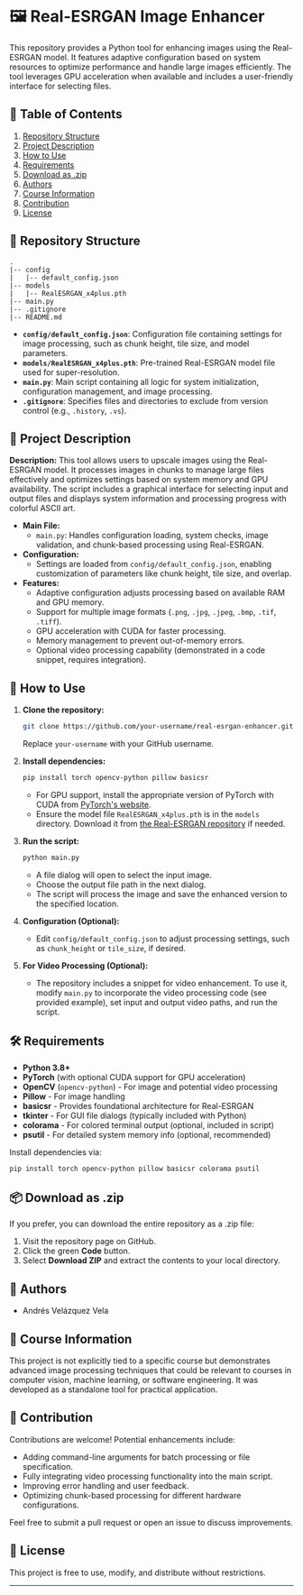 
# 🖼️ Real-ESRGAN Image Enhancer

This repository provides a Python tool for enhancing images using the Real-ESRGAN model. It features adaptive configuration based on system resources to optimize performance and handle large images efficiently. The tool leverages GPU acceleration when available and includes a user-friendly interface for selecting files.

## 📑 Table of Contents

1. [Repository Structure](#-repository-structure)
2. [Project Description](#-project-description)
3. [How to Use](#-how-to-use)
4. [Requirements](#️-requirements)
5. [Download as .zip](#-download-as-zip)
6. [Authors](#-authors)
7. [Course Information](#-course-information)
8. [Contribution](#-contribution)
9. [License](#-license)

## 📁 Repository Structure

```
.
|-- config
|   |-- default_config.json
|-- models
|   |-- RealESRGAN_x4plus.pth
|-- main.py
|-- .gitignore
|-- README.md
```

- **`config/default_config.json`**: Configuration file containing settings for image processing, such as chunk height, tile size, and model parameters.
- **`models/RealESRGAN_x4plus.pth`**: Pre-trained Real-ESRGAN model file used for super-resolution.
- **`main.py`**: Main script containing all logic for system initialization, configuration management, and image processing.
- **`.gitignore`**: Specifies files and directories to exclude from version control (e.g., `.history`, `.vs`).

## 📂 Project Description

**Description:** This tool allows users to upscale images using the Real-ESRGAN model. It processes images in chunks to manage large files effectively and optimizes settings based on system memory and GPU availability. The script includes a graphical interface for selecting input and output files and displays system information and processing progress with colorful ASCII art.

- **Main File:**
  - `main.py`: Handles configuration loading, system checks, image validation, and chunk-based processing using Real-ESRGAN.
- **Configuration:**
  - Settings are loaded from `config/default_config.json`, enabling customization of parameters like chunk height, tile size, and overlap.
- **Features:**
  - Adaptive configuration adjusts processing based on available RAM and GPU memory.
  - Support for multiple image formats (`.png`, `.jpg`, `.jpeg`, `.bmp`, `.tif`, `.tiff`).
  - GPU acceleration with CUDA for faster processing.
  - Memory management to prevent out-of-memory errors.
  - Optional video processing capability (demonstrated in a code snippet, requires integration).

## 🚀 How to Use

1. **Clone the repository:**
   ```bash
   git clone https://github.com/your-username/real-esrgan-enhancer.git
   ```
   Replace `your-username` with your GitHub username.

2. **Install dependencies:**
   ```bash
   pip install torch opencv-python pillow basicsr
   ```
   - For GPU support, install the appropriate version of PyTorch with CUDA from [PyTorch's website](https://pytorch.org/get-started/locally/).
   - Ensure the model file `RealESRGAN_x4plus.pth` is in the `models` directory. Download it from [the Real-ESRGAN repository](https://github.com/xinntao/Real-ESRGAN) if needed.

3. **Run the script:**
   ```bash
   python main.py
   ```
   - A file dialog will open to select the input image.
   - Choose the output file path in the next dialog.
   - The script will process the image and save the enhanced version to the specified location.

4. **Configuration (Optional):**
   - Edit `config/default_config.json` to adjust processing settings, such as `chunk_height` or `tile_size`, if desired.

5. **For Video Processing (Optional):**
   - The repository includes a snippet for video enhancement. To use it, modify `main.py` to incorporate the video processing code (see provided example), set input and output video paths, and run the script.

## 🛠️ Requirements

- **Python 3.8+**
- **PyTorch** (with optional CUDA support for GPU acceleration)
- **OpenCV** (`opencv-python`) - For image and potential video processing
- **Pillow** - For image handling
- **basicsr** - Provides foundational architecture for Real-ESRGAN
- **tkinter** - For GUI file dialogs (typically included with Python)
- **colorama** - For colored terminal output (optional, included in script)
- **psutil** - For detailed system memory info (optional, recommended)

Install dependencies via:
```bash
pip install torch opencv-python pillow basicsr colorama psutil
```

## 📦 Download as .zip

If you prefer, you can download the entire repository as a .zip file:

1. Visit the repository page on GitHub.
2. Click the green **Code** button.
3. Select **Download ZIP** and extract the contents to your local directory.

## 👥 Authors

- Andrés Velázquez Vela

## 📘 Course Information

This project is not explicitly tied to a specific course but demonstrates advanced image processing techniques that could be relevant to courses in computer vision, machine learning, or software engineering. It was developed as a standalone tool for practical application.

## 🤝 Contribution

Contributions are welcome! Potential enhancements include:
- Adding command-line arguments for batch processing or file specification.
- Fully integrating video processing functionality into the main script.
- Improving error handling and user feedback.
- Optimizing chunk-based processing for different hardware configurations.

Feel free to submit a pull request or open an issue to discuss improvements.

## 📄 License

This project is free to use, modify, and distribute without restrictions.

---
